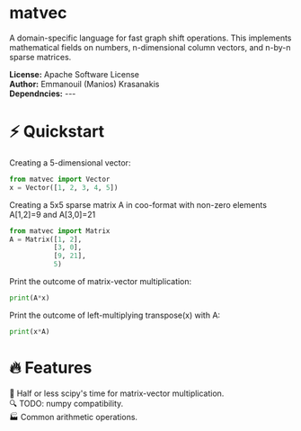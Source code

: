 # matvec

A domain-specific language for fast graph shift operations.
This implements mathematical fields on numbers,
n-dimensional column vectors, and n-by-n sparse matrices.

**License:** Apache Software License
<br>**Author:** Emmanouil (Manios) Krasanakis
<br>**Dependncies:** ---

# :zap: Quickstart
Creating a 5-dimensional vector:
```python
from matvec import Vector
x = Vector([1, 2, 3, 4, 5])
```

Creating a 5x5 sparse matrix A in coo-format 
with non-zero elements A[1,2]=9 and A[3,0]=21
```python
from matvec import Matrix
A = Matrix([1, 2],
           [3, 0],
           [9, 21],
           5)
```

Print the outcome of matrix-vector multiplication:
```python
print(A*x)
```

Print the outcome of left-multiplying transpose(x)
with A:
```python
print(x*A)
```

# :fire: Features
:rocket: Half or less scipy's time for matrix-vector multiplication.<br>
:mag: TODO: numpy compatibility.<br>
:factory: Common arithmetic operations.<br>
